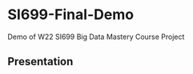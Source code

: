 # SI699-Final-Demo
Demo of W22 SI699 Big Data Mastery Course Project

## Presentation
[](img_src/presentation/slide1.png)
